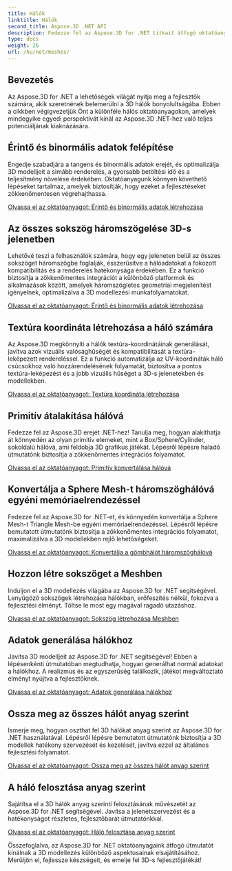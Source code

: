 ```yaml
---
title: Hálók
linktitle: Hálók
second_title: Aspose.3D .NET API
description: Fedezze fel az Aspose.3D for .NET titkait átfogó oktatóanyagaink segítségével. Optimalizálja a 3D-s modelleket, alakítsa át a primitíveket hálókká, és tökéletesítse a grafikát erőfeszítés nélkül.
type: docs
weight: 26
url: /hu/net/meshes/
---
```

## Bevezetés

Az Aspose.3D for .NET a lehetőségek világát nyitja meg a fejlesztők számára, akik szeretnének belemerülni a 3D hálók bonyolultságába. Ebben a cikkben végigvezetjük Önt a különféle hálós oktatóanyagokon, amelyek mindegyike egyedi perspektívát kínál az Aspose.3D .NET-hez való teljes potenciáljának kiaknázására.

## Érintő és binormális adatok felépítése

Engedje szabadjára a tangens és binormális adatok erejét, és optimalizálja 3D modelljeit a simább renderelés, a gyorsabb betöltési idő és a teljesítmény növelése érdekében. Oktatóanyagunk könnyen követhető lépéseket tartalmaz, amelyek biztosítják, hogy ezeket a fejlesztéseket zökkenőmentesen végrehajthassa.

[Olvassa el az oktatóanyagot: Érintő és binormális adatok létrehozása](./build-tangent-binormal-data/)

## Az összes sokszög háromszögelése 3D-s jelenetben

Lehetővé teszi a felhasználók számára, hogy egy jeleneten belül az összes sokszöget háromszögbe foglalják, ésszerűsítve a hálóadatokat a fokozott kompatibilitás és a renderelés hatékonysága érdekében. Ez a funkció biztosítja a zökkenőmentes integrációt a különböző platformok és alkalmazások között, amelyek háromszögletes geometriai megjelenítést igényelnek, optimalizálva a 3D modellezési munkafolyamatokat.

[Olvassa el az oktatóanyagot: Érintő és binormális adatok létrehozása](./convert-polygons-to-triangles/)

 
## Textúra koordináta létrehozása a háló számára

Az Aspose.3D megkönnyíti a hálók textúra-koordinátáinak generálását, javítva azok vizuális valósághűségét és kompatibilitását a textúra-leképezett rendereléssel. Ez a funkció automatizálja az UV-koordináták háló csúcsokhoz való hozzárendelésének folyamatát, biztosítva a pontos textúra-leképezést és a jobb vizuális hűséget a 3D-s jelenetekben és modellekben.

[Olvassa el az oktatóanyagot: Textúra koordináta létrehozása](./generate-uv-coordinates/)


## Primitív átalakítása hálóvá

Fedezze fel az Aspose.3D erejét .NET-hez! Tanulja meg, hogyan alakíthatja át könnyedén az olyan primitív elemeket, mint a Box/Sphere/Cylinder, sokoldalú hálóvá, ami feldobja 3D grafikus játékát. Lépésről lépésre haladó útmutatónk biztosítja a zökkenőmentes integrációs folyamatot.

[Olvassa el az oktatóanyagot: Primitív konvertálása hálóvá](./convert-primitive-to-mesh/)


## Konvertálja a Sphere Mesh-t háromszöghálóvá egyéni memóriaelrendezéssel

Fedezze fel az Aspose.3D for .NET-et, és könnyedén konvertálja a Sphere Mesh-t Triangle Mesh-be egyéni memóriaelrendezéssel. Lépésről lépésre bemutatott útmutatónk biztosítja a zökkenőmentes integrációs folyamatot, maximalizálva a 3D modellekben rejlő lehetőségeket.

[Olvassa el az oktatóanyagot: Konvertálja a gömbhálót háromszöghálóvá](./convert-sphere-mesh-triangle-memory-layout/)

## Hozzon létre sokszöget a Meshben

Induljon el a 3D modellezés világába az Aspose.3D for .NET segítségével. Lenyűgöző sokszögek létrehozása hálókban, erőfeszítés nélkül, fokozva a fejlesztési élményt. Töltse le most egy magával ragadó utazáshoz.

[Olvassa el az oktatóanyagot: Sokszög létrehozása Meshben](./create-polygon-in-mesh/)

## Adatok generálása hálókhoz

Javítsa 3D modelljeit az Aspose.3D for .NET segítségével! Ebben a lépésenkénti útmutatóban megtudhatja, hogyan generálhat normál adatokat a hálókhoz. A realizmus és az egyszerűség találkozik, játékot megváltoztató élményt nyújtva a fejlesztőknek.

[Olvassa el az oktatóanyagot: Adatok generálása hálókhoz](./generate-data-for-meshes/)

## Ossza meg az összes hálót anyag szerint

Ismerje meg, hogyan oszthat fel 3D hálókat anyag szerint az Aspose.3D for .NET használatával. Lépésről lépésre bemutatott útmutatónk biztosítja a 3D modellek hatékony szervezését és kezelését, javítva ezzel az általános fejlesztési folyamatot.

[Olvassa el az oktatóanyagot: Ossza meg az összes hálót anyag szerint](./split-all-meshes-by-material/)

## A háló felosztása anyag szerint

Sajátítsa el a 3D hálók anyag szerinti felosztásának művészetét az Aspose.3D for .NET segítségével. Javítsa a jelenetszervezést és a hatékonyságot részletes, fejlesztőbarát útmutatónkkal.

[Olvassa el az oktatóanyagot: Háló felosztása anyag szerint](./split-mesh-by-material/)

Összefoglalva, az Aspose.3D for .NET oktatóanyagaink átfogó útmutatót kínálnak a 3D modellezés különböző aspektusainak elsajátításához. Merüljön el, fejlessze készségeit, és emelje fel 3D-s fejlesztőjátékát!